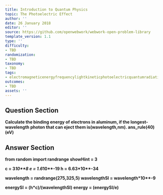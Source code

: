 ```yaml
---
title: Introduction to Quantum Physics
topic: The Photoelectric Effect
author: ''
date: 26 January 2018
editor: ''
source: https://github.com/openwebwork/webwork-open-problem-library
template_version: 1.1
type: ''
difficulty:
- TBD
randomization:
- TBD
taxonomy:
- TBD
tags:
- electromagneticenergyfrequencylightkineticphotoelectricquantumradiationwavelength
outcomes:
- TBD
assets: ''
---
```


## Question Section 

<b>
Calculate the binding energy of electrons in aluminum, if the longest-wavelength photon that can eject them is(wavelength,nm).
ans_rule(40)(eV)



## Answer Section

from random import randrange
showHint = 3

c = 3*10**8
e = 1.6*10**-19
h = 6.63*10**-34

wavelength = randrange(275,325,5)
wavelengthSI = wavelength*10**-9

energySI = (h*c)/(wavelengthSI)
energy = (energySI/e)